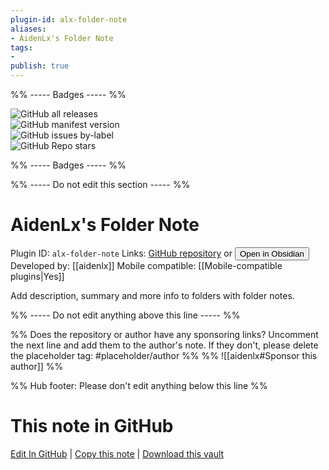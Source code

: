```yaml
---
plugin-id: alx-folder-note
aliases:
- AidenLx's Folder Note
tags: 
- 
publish: true
---
```


%% ----- Badges ----- %%

![GitHub all releases](https://img.shields.io/github/downloads/aidenlx/alx-folder-note/total?color=573E7A&logo=github&style=for-the-badge)   
![GitHub manifest version](https://img.shields.io/github/manifest-json/v/aidenlx/alx-folder-note?color=573E7A&logo=github&style=for-the-badge)   
![GitHub issues by-label](https://img.shields.io/github/issues/aidenlx/alx-folder-note/help%20wanted?color=573E7A&logo=github&style=for-the-badge)   
![GitHub Repo stars](https://img.shields.io/github/stars/aidenlx/alx-folder-note?color=573E7A&logo=github&style=for-the-badge)

%% ----- Badges ----- %%

%% ----- Do not edit this section ----- %%

# AidenLx's Folder Note

Plugin ID: `alx-folder-note`
Links: [GitHub repository](https://github.com/aidenlx/alx-folder-note) or [<button id=HH>Open in Obsidian</button>](obsidian://show-plugin?id=alx-folder-note)
Developed by: [[aidenlx]]
Mobile compatible: [[Mobile-compatible plugins|Yes]]

Add description, summary and more info to folders with folder notes.

%% ----- Do not edit anything above this line ----- %% 

%% Does the repository or author have any sponsoring links? Uncomment the next line and add them to the author's note. If they don't, please delete the placeholder tag: #placeholder/author %%
%% ![[aidenlx#Sponsor this author]] %%

%% Hub footer: Please don't edit anything below this line %%

# This note in GitHub

<span class="git-footer">[Edit In GitHub](https://github.dev/obsidian-community/obsidian-hub/blob/main/02%20-%20Community%20Expansions/02.05%20All%20Community%20Expansions/Plugins/alx-folder-note.md "git-hub-edit-note") | [Copy this note](https://raw.githubusercontent.com/obsidian-community/obsidian-hub/main/02%20-%20Community%20Expansions/02.05%20All%20Community%20Expansions/Plugins/alx-folder-note.md "git-hub-copy-note") | [Download this vault](https://github.com/obsidian-community/obsidian-hub/archive/refs/heads/main.zip "git-hub-download-vault") </span>
